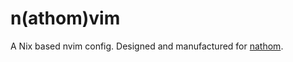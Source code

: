 # n(athom)vim

A Nix based nvim config. Designed and manufactured for [nathom](https://github.com/nathom).

